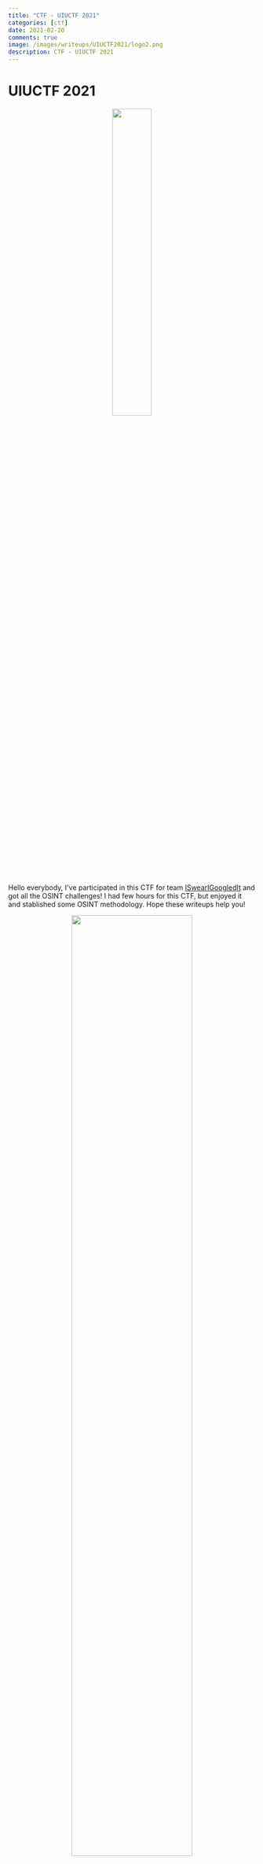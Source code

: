 ```yaml
---
title: "CTF - UIUCTF 2021"
categories: [ctf]
date: 2021-02-20
comments: true
image: /images/writeups/UIUCTF2021/logo2.png
description: CTF - UIUCTF 2021
---
```


# UIUCTF 2021

<p align="center">
  <img src="/images/writeups/UIUCTF2021/logo2.png" width="40%"/>
</p>


Hello everybody, I've participated in this CTF for team [ISwearIGoogledIt](https://ctftime.org/team/109689) and got all the OSINT challenges! I had few hours for this CTF, but enjoyed it and stablished some OSINT methodology. Hope these writeups help you!

<p align="center">
  <img src="/images/writeups/UIUCTF2021/rank.png" width="70%"/>
</p>

---

Challenge index:


### OSINT

- [OSINT The Creator](#osint-the-creator)
- [Chaplin's PR Nightmare - 1](#chaplins-pr-nightmare---1)
- [Chaplin's PR Nightmare - 2](#chaplins-pr-nightmare---2)
- [Chaplin's PR Nightmare - 3](#chaplins-pr-nightmare---3)
- [Chaplin's PR Nightmare - 4](#chaplins-pr-nightmare---4)
- [Chaplin's PR Nightmare - 5](#chaplins-pr-nightmare---5)
- [Chaplin's PR Nightmare - 6](#chaplins-pr-nightmare---6)
- [Chaplin's PR Nightmare - 7](#chaplins-pr-nightmare---7)
- [Chaplin's PR Nightmare - 8](#chaplins-pr-nightmare---8)

### Web

- [wasmbaby](#wasmbaby)

### Meta

- [Welcome to UIUCTF'21](#welcome-to-uiuctf21)

### Jail

- [phpfuck](#phpfuck)


<small><i><a href="https://github.com/kashmir54/md-toc">Table of contents generated with md-toc</a></i></small>


---


# OSINT

## OSINT The Creator
50
osint

There is a flag on a few of the organizer's profiles. Find it!

author: Thomas

I looked for Thomas on Discord and found his username, then on his profile an spoiler text will display the flag:

<p align="center">
  <img src="/images/writeups/UIUCTF2021/OSINT/0_1_flag.png" width="40%"/>
</p>

``` uiuctf{@b0uT_m3_suppOrT5_maRkD0wN} ```



## Chaplin's PR Nightmare - 1
53
osint beginner

Charlie Chaplin has gotten into software development, coding, and the like... He made a company, but it recently came under fire for a PR disaster. He got all over the internet before he realized the company's mistake, and is now scrambling to clean up his mess, but it may be too late!! Find his Twitter Account and investigate! NOTE THAT THESE CHALLENGES DO NOT HAVE DO BE DONE IN ORDER!

The inner content of this flag begins with "pe"


With a quick search on Twitter with its name and software or coding, the result poped up (https://twitter.com/ChaplinCoding):

<p align="center">
  <img src="/images/writeups/UIUCTF2021/OSINT/1_1_tw.png" width="40%"/>
</p>


The last tweet says something about twitter lists, so let's check the out:

<p align="center">
  <img src="/images/writeups/UIUCTF2021/OSINT/1_2_lists.png" width="50%"/>
</p>

The second lists have the flag on the description!

<p align="center">
  <img src="/images/writeups/UIUCTF2021/OSINT/1_3_flag.png" width="50%"/>
</p>


I will place here all information found and where:

[Twitter account](https://twitter.com/ChaplinCoding)
[YouTube account](https://www.youtube.com/channel/UCxPyHVMa8TyKrOj05x86osA) - On Twitter bio
[Dev website](https://www.charliechaplin.dev/) - On Youtube Channel description
[Imgur](https://imgur.com/user/ChaplinDevelopment) - On an imgur link in the about page
[LinkedIn](https://www.linkedin.com/in/charlie-chaplin-dev/detail/recent-activity/) - Contact form on the website: _You can also find us on Linkedin, but you will have to search for us I forget what our name is, either like "Charlie Chaplin Coding or Development" or "C3D" something like that._
[GitHub](https://github.com/charliechaplindev) - Searching for Charlie Chaplin on Github
Email: charliechaplin.dev@gmail.com - On a commit message on GitHub


``` uiuctf{pe@k_c0medy!} ```


## Chaplin's PR Nightmare - 2
50
osint beginner

Charlie made an advertisement to promote his company, he is using the modern media platform YouTube to present it! Can you find it?

The inner content of this flag begins with "ch"


We found its [ad](https://www.youtube.com/watch?v=LniQBHja9bw) on twitter bio. Watched the video to see if any flag is in there and yes, the flag showed off at the end:

<p align="center">
  <img src="/images/writeups/UIUCTF2021/OSINT/2_1_flag.png" width="70%"/>
</p>

We also found its [website](https://www.charliechaplin.dev/) on the Youtube channel description.

``` uiuctf{ch@plin_oN_th3_tV!!} ```



## Chaplin's PR Nightmare - 3
50
osint

Charlie even has a website!!! Find it and look around!

The inner content of this flag begins with "ch"


We saw its [website link](https://www.charliechaplin.dev/) on the Youtube channel description.

There we can see 3 pages, home, about and contact:

<p align="center">
  <img src="/images/writeups/UIUCTF2021/OSINT/3_1_web.png" width="70%"/>
</p>

Oh wait... What is in this photo?

<p align="center">
  <img src="/images/writeups/UIUCTF2021/OSINT/3_2_flag.png" width="70%"/>
</p>

Check it closely:

<p align="center">
  <img src="/images/writeups/UIUCTF2021/OSINT/3_3_flag.png" width="70%"/>
</p>

``` uiuctf{ch@pl1n_i5_eL337} ```


## Chaplin's PR Nightmare - 4
50
osint

Charlie left another flag on his company's website. Maybe you have to reach out to him???

The inner content of this flag begins with "w3"

I went to the contact form, the only way to reach him (?)

On the contact Google Form we saw this note: _Authors Note (Because Yall Deserve to learn): You can enumerate email lists from contact forms sometimes in a way functionally identical to this. Its not common but I've seen it more than once._

I filled up the contact form with random inputs and got the flag:

<p align="center">
  <img src="/images/writeups/UIUCTF2021/OSINT/4_1_flag.png" width="70%"/>
</p>

``` uiuctf{w3_d0_nOt_v@lu3_yoUR_1nPuT} ```


## Chaplin's PR Nightmare - 5
50
osint

Charlie also has an imgur account that may hold the secret to his PR nightmare... Can you find it?

The inner content of this flag begins with "tH"


I started looking to any imgur link on the website and found one on the about page:

<p align="center">
  <img src="/images/writeups/UIUCTF2021/OSINT/5_1_about.png" width="70%"/>
</p>

I check his photos on imgur and [one of those](https://imgur.com/gallery/AKY3PUS) had a comment with the flag:

<p align="center">
  <img src="/images/writeups/UIUCTF2021/OSINT/5_2_flag.png" width="70%"/>
</p>


``` uiuctf{tH3_pR_p0Lic3_h@vE_cAugHt_Up?!} ```



## Chaplin's PR Nightmare - 6
85
osint

Wow Charlie even set up a linkedin account, but not well it is kind of a mess. Is the PR nightmare here??

The inner content of this flag begins with "pr"

Yes, we knew the LinkedIn account from previous challenges: Contact form on the website: _You can also find us on Linkedin, but you will have to search for us I forget what our name is, either like "Charlie Chaplin Coding or Development" or "C3D" something like that._


I found a group searching for C3D:

<p align="center">
  <img src="/images/writeups/UIUCTF2021/OSINT/6_0_c3d.png" width="70%"/>
</p>

In his profile it says that it hosted other event in the past called Top hat developement night!

<p align="center">
  <img src="/images/writeups/UIUCTF2021/OSINT/6_1_profile.png" width="40%"/>
</p>

<p align="center">
  <img src="/images/writeups/UIUCTF2021/OSINT/6_2_hosted.png" width="40%"/>
</p>

Here is the [Linkedin page](https://www.linkedin.com/events/6822753659445743616/)


<p align="center">
  <img src="/images/writeups/UIUCTF2021/OSINT/6_3_flag.png" width="50%"/>
</p>


``` uiuctf{pr0f3s5iOn@l_bUs1n3sS_envIroNm3n7} ```



## Chaplin's PR Nightmare - 7
56
osint

Chaplin left some code up on GitHub which may be the actual PR nightmare I hope not though... Leaked code is bad. Find it!!!

The inner content of this flag begins with "th"


I looked for his GitHub and found it witht he follofing quote: "Charlie Chaplin":

<p align="center">
  <img src="/images/writeups/UIUCTF2021/OSINT/7_0_git.png" width="80%"/>
</p>

I was looking around its repositories and the commits, and found and interesting one with "Secret keys" and "Ok phew resolved issue":

<p align="center">
  <img src="/images/writeups/UIUCTF2021/OSINT/7_1_commits.png" width="80%"/>
</p>

On the secret keys I found a private RSA key:

```
-----BEGIN RSA PRIVATE KEY-----
MIICWwIBAAKBgQDCpNBvn8Bi8Hn/eWMaB22NlzX5Bj2NdJC/iQn4BDfV4F5TwouZ
R09PTNVff4p+mZj9mTbqHb80PAH3RITGeKidyHLdjm9Lbgzq1qJT7tUw4L6Nh2bb
9k2mXk415zY/08HFNFKrR4dZUA89qmsIC9FrVltV5T8ZzIzKOex3/BSffQIDAQAB
AoGAG3szpp7yhcWYI/bahCFKWXRg/XDhHei4SyKpEqhdzceo6cCM/y4vR238rkgO
oMNE84E/XJyok1JpoKS+7lq4y5b/a6Ssf8iKyaGjhm4ProcFOB9wZyb0q/3oP2oH
sfZeg5BchUDpcr78lI/IIds5WB/YdyipNrjLxTQaNJAJZ00CQQDwBRB615KBBByf
ncOKDf78yoxAyZyCgW5fCc82sw/J5K0ccC/K0izBUtA0dVkndp4uX9qut6e4Kd2U
w8T8qUWrAkEAz5paujmrrCPi7OwMqAFObE055DByLuKFAVXnvzplkmK55EGcdDHS
b2FxvTW92Y8jHIMTYFnQCRW05ngAUci3dwJAUQl0sfT8uuCXhXCvp3noQJNmXS10
0T8/84iNVKuKRiEWLYbXLARgJfl+4GdKbZ+H8qJcZCcP0ocYD/U1GhVQtwJASHVd
WUYrrwdPetXgjPr3vkEuBYELOWYCejbbjhj5vqAKtapYyw1gn1NpeVq6iqa04Iy3
RJfUTndvDkmwAtuFfQJAWidPSpezXMcD7tyGiz4UZNOkImyApevveM+aOytndNK1
GWeWiM4oGV3rlOFg1iMu8F9JBcJEj+OniBekFnRULQ==
-----END RSA PRIVATE KEY-----
```

And on the other I found the flag:

<p align="center">
  <img src="/images/writeups/UIUCTF2021/OSINT/7_3_flag.png" width="80%"/>
</p>

I used the hint: OUtlNDQ4ME1pY1U= from base64: 9Ke4480MicU

``` uiuctf{th3_TrUe_pR_N1gHtm@r3} ```



## Chaplin's PR Nightmare - 8
390
osint extreme

Straightup doxx Charlie by finding the email he set all these accounts up with, and investigate it.

The inner content of this flag begins with "b0"

We found the email on a GitHub commit: *charliechaplin.dev@gmail.com*
Flag? With Gmail? I like it. Let's retrieve the Google ID and check if it has any contribution on GMaps:

To do it, we can use the Google Hangouts contacts to get it. First, open the developer tool and load the network information. Then search for the email account and look for the batchexecute requests and check the response. You will find the ID on one of the data structure received:

<p align="center">
  <img src="/images/writeups/UIUCTF2021/OSINT/8_0_googleid.png" width="90%"/>
</p>

I used to do this Hangouts/Contact method to retrieve the Google ID, but you can use this [tools](https://tools.epieos.com/email.php) to get it, which is outstanding, but for your knowledge, I described it previously and you can find futher information in this [outstanding post](https://medium.com/week-in-osint/getting-a-grasp-on-googleids-77a8ab707e43):

<p align="center">
  <img src="/images/writeups/UIUCTF2021/OSINT/8_1_id.png" width="60%"/>
</p>

Checked the Google Maps profile (which you can craft with the Google ID) and saw a [contribution](https://www.google.com/maps/contrib/117833363030761934622/photos/@41.9667449,-87.6385934,3a,104.2y,90t/data=!3m7!1e2!3m5!1sAF1QipOyi7R_ApFvR6ZeSYVpLYt4p_2wDjLu6r9V3T3T!2e10!6shttps:%2F%2Flh5.googleusercontent.com%2Fp%2FAF1QipOyi7R_ApFvR6ZeSYVpLYt4p_2wDjLu6r9V3T3T%3Dw545-h260-k-no!7i956!8i456!4m3!8m2!3m1!1e1) with a photo:

<p align="center">
  <img src="/images/writeups/UIUCTF2021/OSINT/8_2_contrib.png" width="90%"/>
</p>

A closer look to write down the flag:

<p align="center">
  <img src="/images/writeups/UIUCTF2021/OSINT/8_3_flag.png" width="90%"/>
</p>

``` uiuctf{b0rk_b0rk_1_lOv3_mY_d0g<3} ```

---


# Meta

## Welcome to UIUCTF'21
1
beginner

Welcome to UIUCTF'21! Your flag can be found on this very page.


I looked for the backgound picture in the HTML:

<p align="center">
  <img src="/images/writeups/UIUCTF2021/Meta/1_1_back.png" width="70%"/>
</p>

And saw the flag

<p align="center">
  <img src="/images/writeups/UIUCTF2021/Meta/1_2_flag.png" width="70%"/>
</p>


``` uiuctf{secret_pictures} ```


---

# Web

## wasmbaby
50
web beginner

wasm's a cool new technology! http://wasmbaby.chal.uiuc.tf

I took a look into the Web Assembly file (wasm), but the developer tools could not retrieve it:

<p align="center">
  <img src="/images/writeups/UIUCTF2021/Web/1_1_wb.png" width="70%"/>
</p>

So I downloaded it from its [URL](wasmbaby.chal.uiuc.tf/index.wasm). Then I use the strings command to check its content and obtained the flag:

```

kali@kali:~/Desktop/CTFs/UIUCTF2021/Web$ strings index.wasm 
...
jkA~j 
jApq"
jApq$
kApq"
hello, world!
-+   0X0x
(null)
0123456789ABCDEF-0X+0X 0X-0x+0x 0x
uiuctf{welcome_to_wasm_e3c3bdd1}
```

``` uiuctf{welcome_to_wasm_e3c3bdd1} ```


---

# Jail

## phpfuck
50
jail php beginner

i hate php

http://phpfuck.chal.uiuc.tf

We can see the code of the website that has LFI. Then it says that the flag is on /flag:

<p align="center">
  <img src="/images/writeups/UIUCTF2021/Jail/1_1_source.png" width="70%"/>
</p>

So we set the path and get the flag:

<p align="center">
  <img src="/images/writeups/UIUCTF2021/Jail/1_2_flag.png" width="70%"/>
</p>

``` uiuctf{pl3as3_n0_m0rE_pHpee} ```
